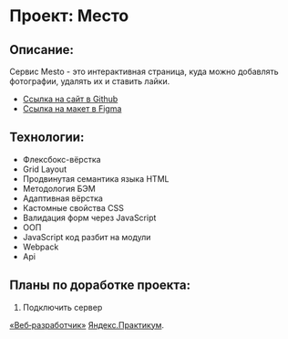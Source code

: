 # Проект: Место

## Описание:
Cервис Mesto - это интерактивная страница, куда можно добавлять фотографии, удалять их и ставить лайки.

* [Ссылка на сайт в Github](https://rastereo.github.io/mesto/)
* [Ссылка на макет в Figma](https://www.figma.com/file/2cn9N9jSkmxD84oJik7xL7/JavaScript.-Sprint-4?node-id=0%3A1)

## Технологии:
* Флексбокс-вёрстка
* Grid Layout
* Продвинутая семантика языка HTML
* Методология БЭМ
* Адаптивная вёрстка
* Кастомные свойства CSS
* Валидация форм через JavaScript
* ООП
* JavaScript код разбит на модули
* Webpack
* Api

## Планы по доработке проекта:
1. Подключить сервер

[«Веб‑разработчик»](https://practicum.yandex.ru/web/) [Яндекс.Практикум](https://practicum.yandex.ru/).

